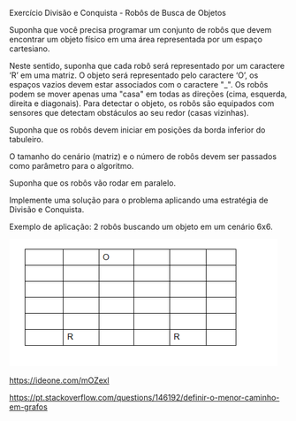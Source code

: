 Exercício Divisão e Conquista - Robôs de Busca de Objetos


Suponha que você precisa programar  um conjunto de robôs que devem encontrar um objeto físico em uma área representada por um espaço cartesiano.

Neste sentido, suponha que cada robô será representado por um caractere ‘R’ em uma matriz. O objeto será representado pelo caractere ‘O’, os espaços vazios devem estar associados com o caractere "_". Os robôs podem se mover apenas uma "casa" em todas as direções (cima, esquerda, direita e diagonais). Para detectar o objeto, os robôs são equipados com sensores que detectam obstáculos ao seu redor (casas vizinhas).

Suponha que os robôs devem iniciar em posições da borda inferior do tabuleiro.


O tamanho do cenário (matriz) e o número de robôs devem ser passados como parâmetro para o algoritmo.


Suponha que os robôs vão rodar em paralelo.


Implemente uma solução para o problema aplicando uma estratégia de Divisão e Conquista.


Exemplo de aplicação: 2 robôs buscando um objeto em um cenário 6x6.


![alt text](image.png)

https://ideone.com/mOZexl

https://pt.stackoverflow.com/questions/146192/definir-o-menor-caminho-em-grafos